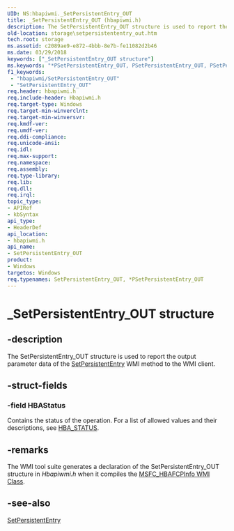 ```yaml
---
UID: NS:hbapiwmi._SetPersistentEntry_OUT
title: _SetPersistentEntry_OUT (hbapiwmi.h)
description: The SetPersistentEntry_OUT structure is used to report the output parameter data of the SetPersistentEntry WMI method to the WMI client.
old-location: storage\setpersistententry_out.htm
tech.root: storage
ms.assetid: c2089ae9-e872-4bbb-8e7b-fe11082d2b46
ms.date: 03/29/2018
keywords: ["_SetPersistentEntry_OUT structure"]
ms.keywords: "*PSetPersistentEntry_OUT, PSetPersistentEntry_OUT, PSetPersistentEntry_OUT structure pointer [Storage Devices], SetPersistentEntry_OUT, SetPersistentEntry_OUT structure [Storage Devices], _SetPersistentEntry_OUT, hbapiwmi/PSetPersistentEntry_OUT, hbapiwmi/SetPersistentEntry_OUT, storage.setpersistententry_out, structs-Fibre_3dbfc9dd-6c90-4908-bb5d-c331a2e0334c.xml"
f1_keywords:
 - "hbapiwmi/SetPersistentEntry_OUT"
 - "SetPersistentEntry_OUT"
req.header: hbapiwmi.h
req.include-header: Hbapiwmi.h
req.target-type: Windows
req.target-min-winverclnt: 
req.target-min-winversvr: 
req.kmdf-ver: 
req.umdf-ver: 
req.ddi-compliance: 
req.unicode-ansi: 
req.idl: 
req.max-support: 
req.namespace: 
req.assembly: 
req.type-library: 
req.lib: 
req.dll: 
req.irql: 
topic_type:
- APIRef
- kbSyntax
api_type:
- HeaderDef
api_location:
- hbapiwmi.h
api_name:
- SetPersistentEntry_OUT
product:
- Windows
targetos: Windows
req.typenames: SetPersistentEntry_OUT, *PSetPersistentEntry_OUT
---
```


# _SetPersistentEntry_OUT structure


## -description


The SetPersistentEntry_OUT structure is used to report the output parameter data of the <a href="https://docs.microsoft.com/windows-hardware/drivers/storage/setpersistententry">SetPersistentEntry</a> WMI method to the WMI client.


## -struct-fields




### -field HBAStatus

Contains the status of the operation. For a list of allowed values and their descriptions, see <a href="https://docs.microsoft.com/windows-hardware/drivers/storage/hba-status">HBA_STATUS</a>. 


## -remarks



The WMI tool suite generates a declaration of the SetPersistentEntry_OUT structure in <i>Hbapiwmi.h </i>when it compiles the <a href="https://docs.microsoft.com/windows-hardware/drivers/storage/msfc-hbafcpinfo-wmi-class">MSFC_HBAFCPInfo WMI Class</a>.




## -see-also




<a href="https://docs.microsoft.com/windows-hardware/drivers/storage/setpersistententry">SetPersistentEntry</a>
 

 

